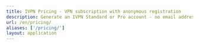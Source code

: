 ```yaml
---
title: IVPN Pricing - VPN subscription with anonymous registration
description: Generate an IVPN Standard or Pro account - no email address required. We accept credit cards, Paypal, Bitcoin or cash payments. 30-day money-back guarantee.
url: /en/pricing/
aliases: ['/pricing/']
layout: application
---
```

